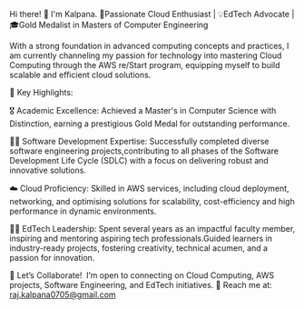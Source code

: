 Hi there! 👋 I'm Kalpana.
🚀Passionate Cloud Enthusiast | 💡EdTech Advocate | 🎓Gold Medalist in Masters of Computer Engineering

With a strong foundation in advanced computing concepts and practices,
I am currently channeling my passion for technology into mastering Cloud Computing through the AWS re/Start program,
equipping myself to build scalable and efficient cloud solutions.

🌟 Key Highlights:

🎖️ Academic Excellence: Achieved a Master's in Computer Science with Distinction, earning a prestigious Gold Medal for outstanding performance.

👩‍💻 Software Development Expertise: Successfully completed diverse software engineering projects,contributing to all phases of the Software Development Life Cycle (SDLC) with a focus on delivering robust and innovative solutions.

☁️ Cloud Proficiency: Skilled in AWS services, including cloud deployment, networking, and optimising solutions for scalability, cost-efficiency and high performance in dynamic environments.

👩‍🏫 EdTech Leadership: Spent several years as an impactful faculty member, inspiring and mentoring aspiring tech professionals.Guided learners in industry-ready projects, fostering creativity, technical acumen, and a passion for innovation.

💬 Let’s Collaborate!  I’m open to connecting on Cloud Computing, AWS projects, Software Engineering, and EdTech initiatives.
📩 Reach me at: raj.kalpana0705@gmail.com
